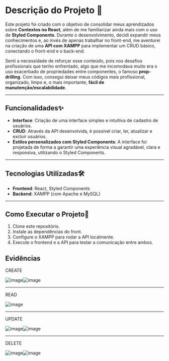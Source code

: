 # Descrição do Projeto 🎯
 
Este projeto foi criado com o objetivo de consolidar meus aprendizados sobre **Contextos no React**, além de me familiarizar ainda mais com o uso de **Styled Components**. Durante o desenvolvimento, decidi expandir meus conhecimentos e, ao invés de apenas trabalhar no front-end, me aventurei na criação de uma **API com XAMPP** para implementar um CRUD básico, conectando o front-end e o back-end.

Senti a necessidade de reforçar esse conteúdo, pois nos desafios profissionais que tenho enfrentado, algo que me incomodava muito era o uso exacerbado de propriedades entre componentes, o famoso **prop-drilling**. Com isso, consegui deixar meus códigos mais profissional, organizado, limpo e, o mais importante, **fácil de manutenção/escalabilidade**.

---

## Funcionalidades✨

- **Interface**: Criação de uma interface simples e intuitiva de cadastro de usuários.
- **CRUD**: Através da API desenvolvida, é possível criar, ler, atualizar e excluir usuários.
- **Estilos personalizados com Styled Components**: A interface foi projetada de forma a garantir uma experiência visual agradável, clara e responsiva, utilizando o Styled Components.

---

## Tecnologias Utilizadas🛠️

- **Frontend**: React, Styled Components
- **Backend**: XAMPP (com Apache e MySQL) 

---

## Como Executar o Projeto🚀

1. Clone este repositório.
2. Instale as dependências do front.
3. Configure o XAMPP para rodar a API localmente.
4. Execute o frontend e a API para testar a comunicação entre ambos.

## Evidências

CREATE 

![image](https://github.com/user-attachments/assets/67657fd9-5df1-45e8-b180-0fe4e68bdb2a)![image](https://github.com/user-attachments/assets/2a279a1d-ab36-48a7-a2f3-9fe86ffec3ee)
 
---
 
READ 

![image](https://github.com/user-attachments/assets/eb6ddddc-35bc-41b9-bb58-21746acf7b08)
 
--- 

UPDATE 

![image](https://github.com/user-attachments/assets/d12c2e35-2e0c-4360-b7fb-6729942295a1)![image](https://github.com/user-attachments/assets/b8d36c59-d27a-40a8-9f38-39f1281325a9)

--- 

DELETE

![image](https://github.com/user-attachments/assets/66f4a00b-6575-4321-ae74-e6703d8c003e)![image](https://github.com/user-attachments/assets/a7f132d2-3f1f-460f-8f74-d5ac90e9ae83)







